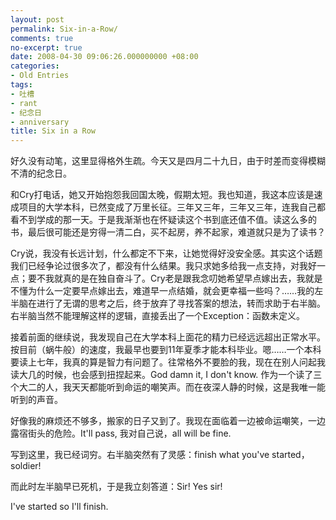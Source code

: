 ```yaml
---
layout: post
permalink: Six-in-a-Row/
comments: true
no-excerpt: true
date: 2008-04-30 09:06:26.000000000 +08:00
categories:
- Old Entries
tags:
- 吐槽
- rant
- 纪念日
- anniversary
title: Six in a Row
---
```

好久没有动笔，这里显得格外生疏。今天又是四月二十九日，由于时差而变得模糊不清的纪念日。

和Cry打电话，她又开始抱怨我回国太晚，假期太短。我也知道，我这本应该是速成项目的大学本科，已然变成了万里长征。三年又三年，三年又三年，连我自己都看不到学成的那一天。于是我渐渐也在怀疑读这个书到底还值不值。读这么多的书，最后很可能还是穷得一清二白，买不起房，养不起家，难道就只是为了读书？

Cry说，我没有长远计划，什么都定不下来，让她觉得好没安全感。其实这个话题我们已经争论过很多次了，都没有什么结果。我只求她多给我一点支持，对我好一点；要不我就真的是在独自奋斗了。Cry老是跟我念叨她希望早点嫁出去，我就是不懂为什么一定要早点嫁出去，难道早一点结婚，就会更幸福一些吗？……我的左半脑在进行了无谓的思考之后，终于放弃了寻找答案的想法，转而求助于右半脑。右半脑当然不能理解这样的逻辑，直接丢出了一个Exception：函数未定义。

接着前面的继续说，我发现自己在大学本科上面花的精力已经远远超出正常水平。按目前（蜗牛般）的速度，我最早也要到11年夏季才能本科毕业。嗯……一个本科要读上七年，我真的算是智力有问题了。往常格外不要脸的我，现在在别人问起我读大几的时候，也会感到扭捏起来。God damn it, I don't know. 作为一个读了三个大二的人，我天天都能听到命运的嘲笑声。而在夜深人静的时候，这是我唯一能听到的声音。

好像我的麻烦还不够多，搬家的日子又到了。我现在面临着一边被命运嘲笑，一边露宿街头的危险。It'll pass, 我对自己说，all will be fine.

写到这里，我已经词穷。右半脑突然有了灵感：finish what you've started， soldier!

而此时左半脑早已死机，于是我立刻答道：Sir! Yes sir!

I've started so I'll finish.
